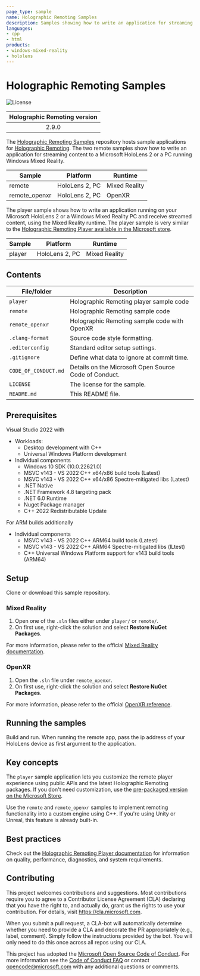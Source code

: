```yaml
---
page_type: sample
name: Holographic Remoting Samples
description: Samples showing how to write an application for streaming content to a Microsoft HoloLens 2 or PC running Windows Mixed Reality with the Mixed Reality or OpenXR runtime. 
languages:
- cpp
- html
products:
- windows-mixed-reality
- hololens
---
```


# Holographic Remoting Samples

![License](https://img.shields.io/badge/license-MIT-green.svg)

| Holographic Remoting version |
:-----------------: |
| 2.9.0 |

The [Holographic Remoting Samples](https://github.com/microsoft/MixedReality-HolographicRemoting-Samples) repository hosts sample applications for [Holographic Remoting](https://docs.microsoft.com/en-us/windows/mixed-reality/holographic-remoting-player). The two remote samples show how to write an application for streaming content to a Microsoft HoloLens 2 or a PC running Windows Mixed Reality.

| Sample | Platform | Runtime |
| ---------- | -------- | ----------- |
| remote | HoloLens 2, PC | Mixed Reality |
| remote_openxr | HoloLens 2, PC | OpenXR |

The player sample shows how to write an application running on your Microsoft HoloLens 2 or a Windows Mixed Reality PC and receive streamed content, using the Mixed Reality runtime. The player sample is very similar to the [Holographic Remoting Player available in the Microsoft store](https://www.microsoft.com/p/holographic-remoting-player/9nblggh4sv40).

| Sample | Platform | Runtime |
| ---------- | -------- | ----------- |
| player | HoloLens 2, PC | Mixed Reality |

## Contents

| File/folder | Description |
|-------------|-------------|
| `player` | Holographic Remoting player sample code |
| `remote` | Holographic Remoting sample code |
| `remote_openxr` | Holographic Remoting sample code with OpenXR |
| `.clang-format` | Source code style formatting. |
| `.editorconfig` | Standard editor setup settings. |
| `.gitignore` | Define what data to ignore at commit time. |
| `CODE_OF_CONDUCT.md` | Details on the Microsoft Open Source Code of Conduct. |
| `LICENSE`   | The license for the sample. |
| `README.md` | This README file. |

## Prerequisites

Visual Studio 2022 with

- Workloads:
    - Desktop development with C++
    - Universal Windows Platform development
- Individual components
    - Windows 10 SDK (10.0.22621.0)
    - MSVC v143 - VS 2022 C++ x64/x86 build tools (Latest)
    - MSVC v143 - VS 2022 C++ x64/x86 Spectre-mitigated libs (Latest)
    - .NET Native
    - .NET Framework 4.8 targeting pack
    - .NET 6.0 Runtime
    - Nuget Package manager        
    - C++ 2022 Redistributable Update

For ARM builds additionally
- Individual components
    - MSVC v143 - VS 2022 C++ ARM64 build tools (Latest)
    - MSVC v143 - VS 2022 C++ ARM64 Spectre-mitigated libs (lLtest)
    - C++ Universal Windows Platform support for v143 build tools (ARM64)


## Setup

Clone or download this sample repository.

### Mixed Reality

1. Open one of the ```.sln``` files either under ```player/``` or ```remote/```. 
2. On first use, right-click the solution and select **Restore NuGet Packages**.

For more information, please refer to the official [Mixed Reality documentation](https://docs.microsoft.com/en-us/windows/mixed-reality/).

### OpenXR

1. Open the ```.sln``` file under ```remote_openxr```. 
2. On first use, right-click the solution and select **Restore NuGet Packages**.

For more information, please refer to the official [OpenXR reference](https://www.khronos.org/openxr/).

## Running the samples

Build and run. When running the remote app, pass the ip address of your HoloLens device as first argument to the application.

## Key concepts 

The `player` sample application lets you customize the remote player experience using public APIs and the latest Holographic Remoting packages. If you don't need customization, use the [pre-packaged version on the Microsoft Store](https://www.microsoft.com/p/holographic-remoting-player/9nblggh4sv40).

Use the `remote` and `remote_openxr` samples to implement remoting functionality into a custom engine using C++. If you're using Unity or Unreal, this feature is already built-in.

## Best practices

Check out the [Holographic Remoting Player documentation](https://docs.microsoft.com/windows/mixed-reality/develop/platform-capabilities-and-apis/holographic-remoting-player) for information on quality, performance, diagnostics, and system requirements.

## Contributing

This project welcomes contributions and suggestions.  Most contributions require you to agree to a
Contributor License Agreement (CLA) declaring that you have the right to, and actually do, grant us
the rights to use your contribution. For details, visit https://cla.microsoft.com.

When you submit a pull request, a CLA-bot will automatically determine whether you need to provide
a CLA and decorate the PR appropriately (e.g., label, comment). Simply follow the instructions
provided by the bot. You will only need to do this once across all repos using our CLA.

This project has adopted the [Microsoft Open Source Code of Conduct](https://opensource.microsoft.com/codeofconduct/).
For more information see the [Code of Conduct FAQ](https://opensource.microsoft.com/codeofconduct/faq/) or
contact [opencode@microsoft.com](mailto:opencode@microsoft.com) with any additional questions or comments.
